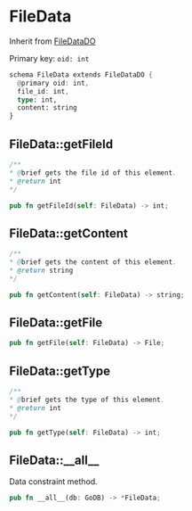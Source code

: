 # FileData

Inherit from [FileDataDO](./FileDataDO.md)

Primary key: `oid: int`

```rust
schema FileData extends FileDataDO {
  @primary oid: int,
  file_id: int,
  type: int,
  content: string
}
```
## FileData::getFileId

```java
/**
* @brief gets the file id of this element.
* @return int
*/
```
```rust
pub fn getFileId(self: FileData) -> int;
```
## FileData::getContent

```java
/**
* @brief gets the content of this element.
* @return string
*/
```
```rust
pub fn getContent(self: FileData) -> string;
```
## FileData::getFile

```rust
pub fn getFile(self: FileData) -> File;
```
## FileData::getType

```java
/**
* @brief gets the type of this element.
* @return int
*/
```
```rust
pub fn getType(self: FileData) -> int;
```
## FileData::\_\_all\_\_

Data constraint method.

```rust
pub fn __all__(db: GoDB) -> *FileData;
```
